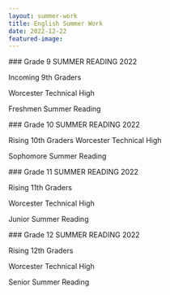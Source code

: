 ```yaml
---
layout: summer-work
title: English Summer Work
date: 2022-12-22
featured-image:
---
```

<div class="freshmen" markdown="1">
### Grade 9
SUMMER READING 2022


Incoming 9th Graders

Worcester Technical High

Freshmen Summer Reading
</div>

<div class="sophomores" markdown="1">
### Grade 10
SUMMER READING 2022

Rising 10th Graders Worcester Technical High

Sophomore Summer Reading
</div >

<div class="juniors" markdown="1">
### Grade 11
SUMMER READING 2022

Rising 11th Graders

Worcester Technical High

Junior Summer Reading
</div>

<div class="seniors" markdown="1">
### Grade 12
SUMMER READING 2022

Rising 12th Graders

Worcester Technical High

Senior Summer Reading
</div>